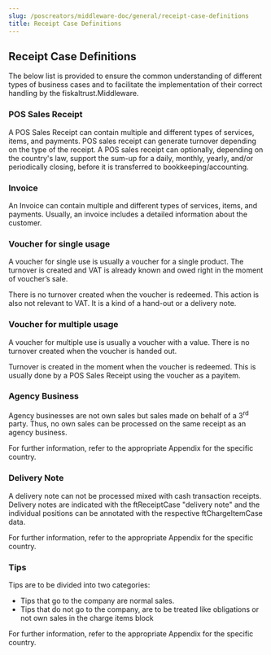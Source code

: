 ```yaml
---
slug: /poscreators/middleware-doc/general/receipt-case-definitions
title: Receipt Case Definitions
---
```


## Receipt Case Definitions

The below list is provided to ensure the common understanding of different types of business cases and to facilitate the implementation of their correct handling by the fiskaltrust.Middleware.

### POS Sales Receipt

A POS Sales Receipt can contain multiple and different types of services, items, and payments. POS sales receipt can generate turnover depending on the type of the receipt. A POS sales receipt can optionally, depending on the country's law, support the sum-up for a daily, monthly, yearly, and/or periodically closing, before it is transferred to bookkeeping/accounting.

### Invoice

An Invoice can contain multiple and different types of services, items, and payments. Usually, an invoice includes a detailed information about the customer.

### Voucher for single usage

A voucher for single use is usually a voucher for a single product. The turnover is created and VAT is already known and owed right in the moment of voucher’s sale.

There is no turnover created when the voucher is redeemed. This action is also not relevant to VAT. It is a kind of a hand-out or a delivery note.

### Voucher for multiple usage

A voucher for multiple use is usually a voucher with a value. There is no turnover created when the voucher is handed out.

Turnover is created in the moment when the voucher is redeemed. This is usually done by a POS Sales Receipt using the voucher as a payitem.

### Agency Business

Agency businesses are not own sales but sales made on behalf of a 3<sup>rd</sup> party. Thus, no own sales can be processed on the same receipt as an agency business.

For further information, refer to the appropriate Appendix for the specific country.

### Delivery Note

A delivery note can not be processed mixed with cash transaction receipts. Delivery notes are indicated with the ftReceiptCase "delivery note" and the individual positions can be annotated with the respective ftChargeItemCase data.

For further information, refer to the appropriate Appendix for the specific country.

### Tips

Tips are to be divided into two categories:

  - Tips that go to the company are normal sales.
  - Tips that do not go to the company, are to be treated like obligations or not own sales in the charge items block

For further information, refer to the appropriate Appendix for the specific country.
